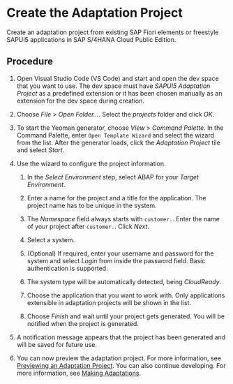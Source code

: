 <!-- loiod6ab2614df5c4c5597055e4dd988ad16 -->

# Create the Adaptation Project

Create an adaptation project from existing SAP Fiori elements or freestyle SAPUI5 applications in SAP S/4HANA Cloud Public Edition.



<a name="loiod6ab2614df5c4c5597055e4dd988ad16__steps_b11_dpw_5pb"/>

## Procedure

1.  Open Visual Studio Code \(VS Code\) and start and open the dev space that you want to use. The dev space must have *SAPUI5 Adaptation Project* as a predefined extension or it has been chosen manually as an extension for the dev space during creation.

2.  Choose *File* \> *Open Folder...*. Select the *projects* folder and click *OK*.

3.  To start the Yeoman generator, choose *View* \> *Command Palette*. In the Command Palette, enter `Open Template Wizard` and select the wizard from the list. After the generator loads, click the *Adaptation Project* tile and select *Start*.

4.  Use the wizard to configure the project information.

    1.  In the *Select Environment* step, select ABAP for your *Target Environment*.

    2.  Enter a name for the project and a title for the application. The project name has to be unique in the system.

    3.  The *Namespace* field always starts with `customer.`. Enter the name of your project after `customer.`. Click *Next*.

    4.  Select a system.

    5.  \(Optional\) If required, enter your username and password for the system and select *Login* from inside the password field. Basic authentication is supported.

    6.  The system type will be automatically detected, being *CloudReady*.

    7.  Choose the application that you want to work with. Only applications extensible in adaptation projects will be shown in the list.

    8.  Choose *Finish* and wait until your project gets generated. You will be notified when the project is generated.


5.  A notification message appears that the project has been generated and will be saved for future use.

6.  You can now preview the adaptation project. For more information, see [Previewing an Adaptation Project](previewing-an-adaptation-project-64cc15b.md). You can also continue developing. For more information, see [Making Adaptations](making-adaptations-6d2cfea.md).


